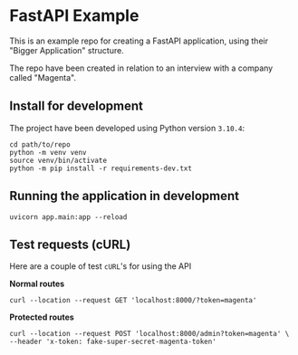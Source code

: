 # FastAPI Example

This is an example repo for creating a FastAPI application, using their "Bigger Application" structure.

The repo have been created in relation to an interview with a company called "Magenta".

## Install for development

The project have been developed using Python version `3.10.4`:

```
cd path/to/repo
python -m venv venv
source venv/bin/activate
python -m pip install -r requirements-dev.txt
```

## Running the application in development

```
uvicorn app.main:app --reload
```

## Test requests (cURL)

Here are a couple of test `cURL`'s for using the API

**Normal routes**

```
curl --location --request GET 'localhost:8000/?token=magenta'
```

**Protected routes**

```
curl --location --request POST 'localhost:8000/admin?token=magenta' \
--header 'x-token: fake-super-secret-magenta-token'
```